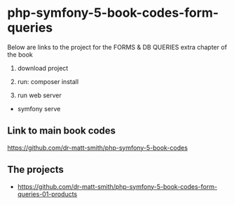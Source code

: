 # php-symfony-5-book-codes-form-queries

Below are links to the project for the FORMS & DB QUERIES extra chapter of the book

1. download project

1. run: composer install

1. run web server

  - symfony serve

## Link to main book codes

https://github.com/dr-matt-smith/php-symfony-5-book-codes

## The projects

- https://github.com/dr-matt-smith/php-symfony-5-book-codes-form-queries-01-products

